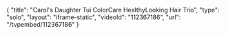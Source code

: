 {
    "title": "Carol's Daughter Tui ColorCare HealthyLooking Hair Trio",
    "type": "solo",
    "layout": "iframe-static",
    "videoId": "112367186",
    "url": "\/tvpembed\/112367186"
}